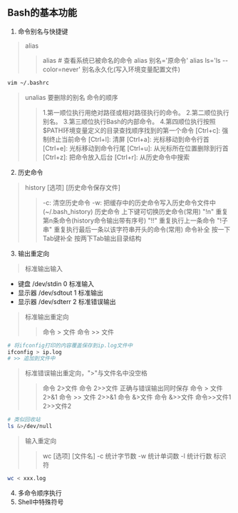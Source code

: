 ## Bash的基本功能
1. 命令别名与快捷键
> alias 
> > alias # 查看系统已被命名的命令
> alias 别名='原命令'
> > alias ls='ls --color=never' 
> 别名永久化(写入环境变量配置文件)
```bash
vim ~/.bashrc
```
> unalias 要删除的别名
> 命令的顺序
> > 1.第一顺位执行用绝对路径或相对路径执行的命令。
> > 2.第二顺位执行别名。
> > 3.第三顺位执行Bash的内部命令。
> > 4.第四顺位执行按照$PATH环境变量定义的目录查找顺序找到的第一个命令
[Ctrl+c]: 强制终止当前命令
[Ctrl+l]: 清屏
[Ctrl+a]: 光标移动到命令行首
[Ctrl+e]: 光标移动到命令行尾
[Ctrl+u]: 从光标所在位置删除到行首
[Ctrl+z]: 把命令放入后台
[Ctrl+r]: 从历史命令中搜索




2. 历史命令
> history [选项] [历史命令保存文件]
> > -c: 清空历史命令
> > -w: 把缓存中的历史命令写入历史命令文件中(~/.bash_history)
> 历史命令
> > 上下键可切换历史命令(常用)
> > "!n" 重复第n条命令(history命令输出带有序号)
> > "!!" 重复执行上一条命令
> > "!子串" 重复执行最后一条以该字符串开头的命令(常用)
> 命令补全
> > 按一下Tab键补全
> > 按两下Tab输出目录结构




3. 输出重定向
> 标准输出输入
* 键盘      /dev/stdin  0   标准输入
* 显示器    /dev/sdtout 1   标准输出
* 显示器    /dev/sdterr 2   标准错误输出
> 标准输出重定向
> > 命令 > 文件
> > 命令 >> 文件
```bash
# 将ifconfig打印的内容覆盖保存到ip.log文件中
ifconfig > ip.log
# >> 追加到文件中
```
> 标准错误输出重定向，">"与文件名中没空格
> > 命令 2>文件
> > 命令 2>>文件
> 正确与错误输出同时保存
> > 命令 > 文件 2>&1
> > 命令 >> 文件 2>>&1
> > 命令 &>文件
> > 命令 &>>文件
> > 命令>>文件1 2>>文件2
```bash
# 类似回收站
ls &>/dev/null
```
> 输入重定向
> > wc [选项] [文件名]
> > -c 统计字节数
> > -w 统计单词数
> > -l 统计行数
> 标识符
```bash
wc < xxx.log
```



4. 多命令顺序执行
5. Shell中特殊符号


